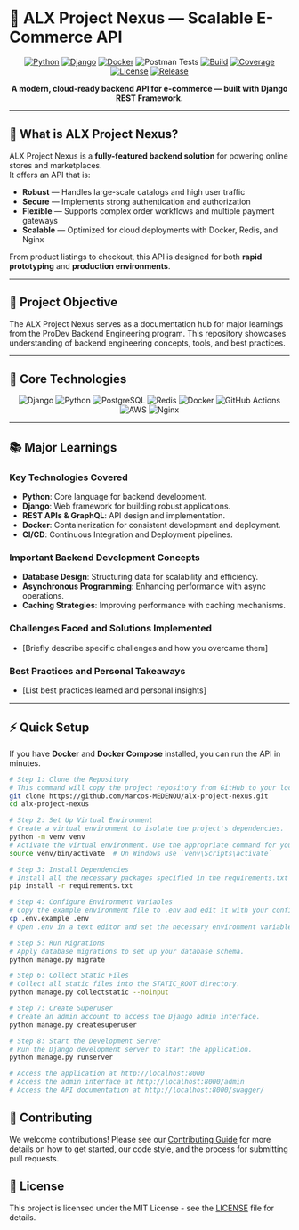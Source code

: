 # 🛒 ALX Project Nexus — Scalable E-Commerce API



<div align="center">



[![Python](https://img.shields.io/badge/python-3.9%2B-blue.svg)](https://python.org)
[![Django](https://img.shields.io/badge/django-4.0%2B-success.svg)](https://djangoproject.com)
[![Docker](https://img.shields.io/badge/docker-ready-2496ED.svg)](https://docker.com)
![Postman Tests](https://github.com/Marcos-MEDENOU/alx-project-nexus/workflows/Postman%20API%20Tests/badge.svg)
[![Build](https://img.shields.io/badge/build-passing-brightgreen.svg)](https://github.com/Marcos-MEDENOU/alx-project-nexus/actions)
[![Coverage](https://img.shields.io/badge/coverage-95%25-brightgreen.svg)](https://codecov.io)
[![License](https://img.shields.io/badge/license-MIT-blue.svg)](LICENSE)
[![Release](https://img.shields.io/badge/version-1.0.0-blue.svg)](https://github.com/Marcos-MEDENOU/alx-project-nexus/releases)

**A modern, cloud-ready backend API for e-commerce — built with Django REST Framework.**

</div>

---

## 📌 What is ALX Project Nexus?

ALX Project Nexus is a **fully-featured backend solution** for powering online stores and marketplaces.  
It offers an API that is:

- **Robust** — Handles large-scale catalogs and high user traffic  
- **Secure** — Implements strong authentication and authorization  
- **Flexible** — Supports complex order workflows and multiple payment gateways  
- **Scalable** — Optimized for cloud deployments with Docker, Redis, and Nginx  

From product listings to checkout, this API is designed for both **rapid prototyping** and **production environments**.

---

## 🎯 Project Objective

The ALX Project Nexus serves as a documentation hub for major learnings from the ProDev Backend Engineering program. This repository showcases understanding of backend engineering concepts, tools, and best practices.

---

## 🧰 Core Technologies

<div align="center">

![Django](https://img.shields.io/badge/Django-092E20?style=for-the-badge&logo=django&logoColor=white)
![Python](https://img.shields.io/badge/Python-3776AB?style=for-the-badge&logo=python&logoColor=white)
![PostgreSQL](https://img.shields.io/badge/PostgreSQL-316192?style=for-the-badge&logo=postgresql&logoColor=white)
![Redis](https://img.shields.io/badge/Redis-DC382D?style=for-the-badge&logo=redis&logoColor=white)
![Docker](https://img.shields.io/badge/Docker-2496ED?style=for-the-badge&logo=docker&logoColor=white)
![GitHub Actions](https://img.shields.io/badge/GitHub_Actions-2088FF?style=for-the-badge&logo=github-actions&logoColor=white)
![AWS](https://img.shields.io/badge/AWS-232F3E?style=for-the-badge&logo=amazon-aws&logoColor=white)
![Nginx](https://img.shields.io/badge/Nginx-009639?style=for-the-badge&logo=nginx&logoColor=white)

</div>

---

## 📚 Major Learnings

### Key Technologies Covered
- **Python**: Core language for backend development.
- **Django**: Web framework for building robust applications.
- **REST APIs & GraphQL**: API design and implementation.
- **Docker**: Containerization for consistent development and deployment.
- **CI/CD**: Continuous Integration and Deployment pipelines.

### Important Backend Development Concepts
- **Database Design**: Structuring data for scalability and efficiency.
- **Asynchronous Programming**: Enhancing performance with async operations.
- **Caching Strategies**: Improving performance with caching mechanisms.

### Challenges Faced and Solutions Implemented
- [Briefly describe specific challenges and how you overcame them]

### Best Practices and Personal Takeaways
- [List best practices learned and personal insights]

---

## ⚡ Quick Setup 

If you have **Docker** and **Docker Compose** installed, you can run the API in minutes.

```bash
# Step 1: Clone the Repository
# This command will copy the project repository from GitHub to your local machine.
git clone https://github.com/Marcos-MEDENOU/alx-project-nexus.git
cd alx-project-nexus

# Step 2: Set Up Virtual Environment
# Create a virtual environment to isolate the project's dependencies.
python -m venv venv
# Activate the virtual environment. Use the appropriate command for your OS.
source venv/bin/activate  # On Windows use `venv\Scripts\activate`

# Step 3: Install Dependencies
# Install all the necessary packages specified in the requirements.txt file.
pip install -r requirements.txt

# Step 4: Configure Environment Variables
# Copy the example environment file to .env and edit it with your configuration.
cp .env.example .env
# Open .env in a text editor and set the necessary environment variables.

# Step 5: Run Migrations
# Apply database migrations to set up your database schema.
python manage.py migrate

# Step 6: Collect Static Files
# Collect all static files into the STATIC_ROOT directory.
python manage.py collectstatic --noinput

# Step 7: Create Superuser
# Create an admin account to access the Django admin interface.
python manage.py createsuperuser

# Step 8: Start the Development Server
# Run the Django development server to start the application.
python manage.py runserver

# Access the application at http://localhost:8000
# Access the admin interface at http://localhost:8000/admin
# Access the API documentation at http://localhost:8000/swagger/
```


## 🤝 Contributing

We welcome contributions! Please see our [Contributing Guide](wiki/contributing.md) for more details on how to get started, our code style, and the process for submitting pull requests.

## 📄 License

This project is licensed under the MIT License - see the [LICENSE](LICENSE) file for details.
